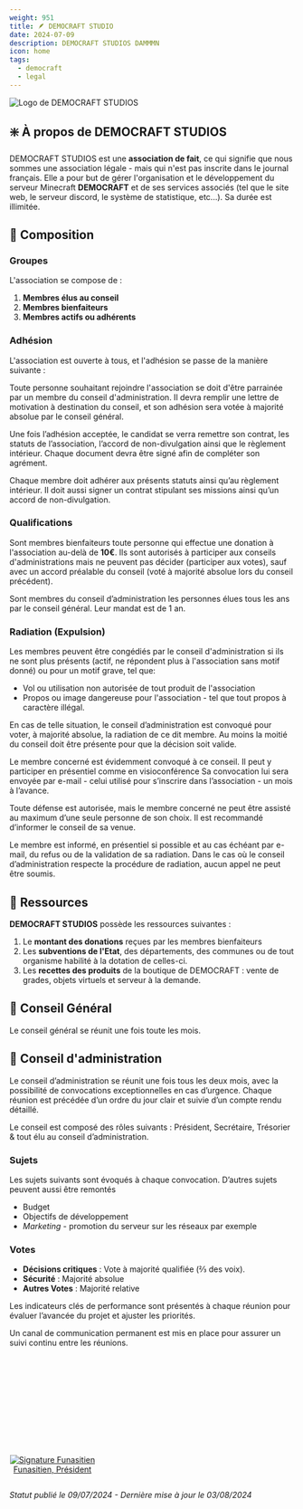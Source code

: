 ```yaml
---
weight: 951
title: 🪶 DEMOCRAFT STUDIO
date: 2024-07-09
description: DEMOCRAFT STUDIOS DAMMMN
icon: home
tags:
  - democraft
  - legal
---
```


<img src="https://docs.democraft.fr/img/demo-studio.png"  alt="Logo de DEMOCRAFT STUDIOS">

## ❇️ À propos de DEMOCRAFT STUDIOS

DEMOCRAFT STUDIOS est une **association de fait**, ce qui signifie que nous sommes une association légale - mais qui n'est pas inscrite dans le journal français. Elle a pour but de gérer l'organisation et le développement du serveur Minecraft **DEMOCRAFT** et de ses services associés (tel que le site web, le serveur discord, le système de statistique, etc...). Sa durée est illimitée.

## 👥 Composition

### Groupes

L'association se compose de :

1. **Membres élus au conseil**
2. **Membres bienfaiteurs**
3. **Membres actifs ou adhérents**

### Adhésion

L'association est ouverte à tous, et l'adhésion se passe de la manière suivante :

Toute personne souhaitant rejoindre l'association se doit d'être parrainée par un membre du conseil d'administration. Il devra remplir une lettre de motivation à destination du conseil, et son adhésion sera votée à majorité absolue par le conseil général.

Une fois l’adhésion acceptée, le candidat se verra remettre son contrat, les statuts de l’association, l’accord de non-divulgation ainsi que le règlement intérieur. Chaque document devra être signé afin de compléter son agrément.

Chaque membre doit adhérer aux présents statuts ainsi qu’au règlement intérieur. Il doit aussi signer un contrat stipulant ses missions ainsi qu’un accord de non-divulgation.

### Qualifications

Sont membres bienfaiteurs toute personne qui effectue une donation à l'association au-delà de **10€**. Ils sont autorisés à participer aux conseils d'administrations mais ne peuvent pas décider (participer aux votes), sauf avec un accord préalable du conseil (voté à majorité absolue lors du conseil précédent).

Sont membres du conseil d’administration les personnes élues tous les ans par le conseil général. Leur mandat est de 1 an.

### Radiation (Expulsion)

Les membres peuvent être congédiés par le conseil d'administration si ils ne sont plus présents (actif, ne répondent plus à l'association sans motif donné) ou pour un motif grave, tel que:

- Vol ou utilisation non autorisée de tout produit de l'association
- Propos ou image dangereuse pour l'association - tel que tout propos à caractère illégal.

En cas de telle situation, le conseil d’administration est convoqué pour voter, à majorité absolue, la radiation de ce dit membre. Au moins la moitié du conseil doit être présente pour que la décision soit valide.

Le membre concerné est évidemment convoqué à ce conseil. Il peut y participer en présentiel comme en visioconférence Sa convocation lui sera envoyée par e-mail - celui utilisé pour s’inscrire dans l’association - un mois à l’avance.

Toute défense est autorisée, mais le membre concerné ne peut être assisté au maximum d’une seule personne de son choix. Il est recommandé d’informer le conseil de sa venue.

Le membre est informé, en présentiel si possible et au cas échéant par e-mail, du refus ou de la validation de sa radiation. Dans le cas où le conseil d’administration respecte la procédure de radiation, aucun appel ne peut être soumis.

## 🛒 Ressources

**DEMOCRAFT STUDIOS** possède les ressources suivantes :

1. Le **montant des donations** reçues par les membres bienfaiteurs
2. Les **subventions de l'Etat**, des départements, des communes ou de tout organisme habilité à la dotation de celles-ci.
3. Les **recettes des produits** de la boutique de DEMOCRAFT : vente de grades, objets virtuels et serveur à la demande.

## 🧭 Conseil Général

Le conseil général se réunit une fois toute les mois.

## 📖 Conseil d'administration

Le conseil d’administration se réunit une fois tous les deux mois, avec la possibilité de convocations exceptionnelles en cas d’urgence.
Chaque réunion est précédée d’un ordre du jour clair et suivie d’un compte rendu détaillé.

Le conseil est composé des rôles suivants : Président, Secrétaire, Trésorier & tout élu au conseil d’administration.

### Sujets

Les sujets suivants sont évoqués à chaque convocation. D’autres sujets peuvent aussi être remontés

- Budget
- Objectifs de développement
- $Marketing$ - promotion du serveur sur les réseaux par exemple

### Votes

- **Décisions critiques** : Vote à majorité qualifiée (⅔ des voix).
- **Sécurité** : Majorité absolue
- **Autres Votes** : Majorité relative

Les indicateurs clés de performance sont présentés à chaque réunion pour évaluer l’avancée du projet et ajuster les priorités.

Un canal de communication permanent est mis en place pour assurer un suivi continu entre les réunions.

<style>
.signature-grid {
	 display: grid;
	 grid-template-columns: repeat(2, minmax(0, 1fr));
	 gap: 1.5rem;
}
 @media (min-width: 639px) {
	 .signature-grid {
		 grid-template-columns: repeat(3, minmax(0, 1fr));
	}
}
 
</style>
<div class="signature-grid ">
    <a href="#" style="display: flex; align-items: center; flex-direction: column; height: 14rem; justify-content: end;">
        <img src="https://docs.democraft.fr/img/signfuna.png"  alt="Signature Funasitien" style="margin-bottom: 0px; max-height: 10rem; width: auto;">
        <p style="margin-top: 0px;">Funasitien, Président</p>
    </a>
</div>

*Statut publié le 09/07/2024 - Dernière mise à jour le 03/08/2024*
